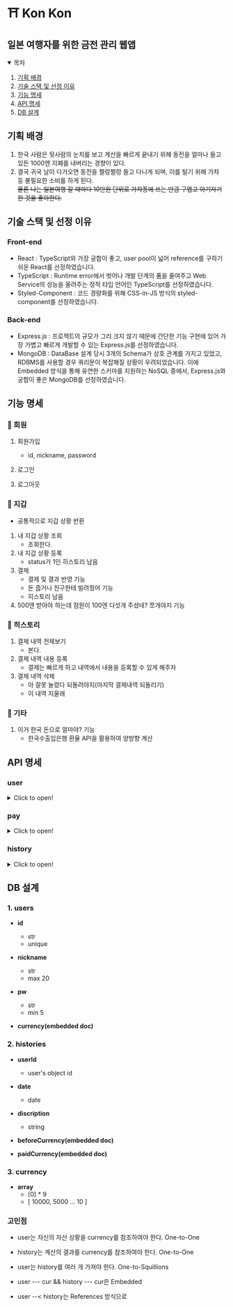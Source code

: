 # ⛩️ Kon Kon

## 일본 여행자를 위한 금전 관리 웹앱

<details open>
<summary>목차</summary>

1. [기획 배경](#기획-배경)
2. [기술 스택 및 선정 이유](#기술-스택-및-선정-이유)
3. [기능 명세](#기능-명세)
4. [API 명세](#api-명세)
5. [DB 설계](#db-설계)

</details>

## 기획 배경

1. 한국 사람은 뒷사람의 눈치를 보고 계산을 빠르게 끝내기 위해 동전을 얼마나 들고 있든 1000엔 지폐를 내버리는 경향이 있다.
2. 결국 귀국 날이 다가오면 동전을 쩔렁쩔렁 들고 다니게 되며, 이를 털기 위해 가챠 등 불필요한 소비를 하게 된다.
   <br>
   ~~물론 나는 일본여행 갈 때마다 10만원 단위로 가챠퐁에 쓰는 만큼 구엽고 아기자기한 것을 좋아한다.~~

## 기술 스택 및 선정 이유

### Front-end

- React : TypeScript와 가장 궁합이 좋고, user pool이 넓어 reference를 구하기 쉬운 React를 선정하였습니다.
- TypeScript : Runtime error에서 벗어나 개발 단계의 품을 줄여주고 Web Service의 성능을 올려주는 정적 타입 언어인 TypeScript를 선정하였습니다.
- Styled-Component : 코드 경량화를 위해 CSS-in-JS 방식의 styled-component를 선정하였습니다.

### Back-end

- Express.js : 프로젝트의 규모가 그리 크지 않기 때문에 간단한 기능 구현에 있어 가장 가볍고 빠르게 개발할 수 있는 Express.js를 선정하였습니다.
- MongoDB : DataBase 설계 당시 3개의 Schema가 상호 관계를 가지고 있었고, RDBMS를 사용할 경우 쿼리문이 복잡해질 상황이 우려되었습니다. 이에 Embedded 방식을 통해 유연한 스키마를 지원하는 NoSQL 중에서, Express.js와 궁합이 좋은 MongoDB를 선정하였습니다.

## 기능 명세

### 👤 회원

1. 회원가입

   - id, nickname, password

2. 로그인

3. 로그아웃

### 👛 지갑

- 공통적으로 지갑 상황 반환

1. 내 지갑 상황 조회
   - 조회한다.
2. 내 지갑 상황 등록
   - status가 1인 히스토리 남음
3. 결제
   - 결제 및 결과 반영 기능
   - 돈 줍거나 친구한테 빌려줬어 기능
   - 히스토리 남음
4. 500엔 받아야 하는데 점원이 100엔 다섯개 주셨네? 쪼개야지 기능

### 🧾 히스토리

1. 결제 내역 전체보기
   - 본다.
2. 결제 내역 내용 등록
   - 결제는 빠르게 하고 내역에서 내용을 등록할 수 있게 해주자
3. 결제 내역 삭제
   - 아 잘못 눌렀다 되돌려야지(마지막 결제내역 되돌리기)
   - 이 내역 지울래

### 🎸 기타

1. 이거 한국 돈으로 얼마야? 기능
   - 한국수출입은행 환율 API을 활용하여 양방향 계산

## API 명세

### user

<details>
<summary>Click to open!</summary>

<br>

**1. 아이디 중복 체크**

- GET /api/user
  ```
  req { id }
  res { isValid: t/f }
  ```

**2. 회원 가입 기능**

- POST /api/user
  ```
  req { nickname, id, password }
  res { success : t/f }
  ```

**3. 로그인 기능**

- PATCH /api/user/
  ```
  req { id, password }
  res { loginSuccess : t/f, nickname, currency } && cookie
  ```

**4. 로그아웃 기능**

- DELETE /api/user
  ```
  res cookie
  res { success: t/f, message }
  ```

</details>

### pay

<details>
<summary>Click to open!</summary>

<br>

**1. 잔고 조회 기능**

- GET /api/pay
  ```
  req cookie
  res { currency }
  ```

**2. 결제 기능 + 금액 수정 기능**

- 계산되는 금액과 권장되는 화폐 단위, 거스름돈을 서버로 보냄
- 유저가 가진 단위 별 금액이 갱신되며 history에 결제 내역이 추가된다.
- 친구한테 1000엔짜리 하나 빌려주거나 길에서 돈 주웠을 때 사용하는 API
- 내역이 history에 들어감
- 금액을 보내면 바뀐 금액을 반환해준다
- POST /api/pay
  ```
  req { pay } && cookie
  res { success, currency }
  ```

**3. 금액 쪼개기 기능**

- ex) 1000엔을 500엔 2개로 or 500엔을 100엔 5개로 쪼갤 때 사용
- unit으로 자릿수를 보낸다.
- PATCH /api/pay
  ```
  req { unit } && cookie
  res { currency }
  ```

**4. 금액 전체 수정 기능**

- 지폐 동전 하나하나 입력하여 등록 및 수정함
- 수정하면 히스토리에 금액 중간 점검 같은 느낌으로 찍힘
- PUT /api/pay
  ```
  req { currency } && cookie
  res { success, currency }
  ```

</details>

### history

<details>
<summary>Click to open!</summary>

<br>

**1. 내 결제 내역 조회**

- 지금까지 서버로 전송된 히스토리 조회
- GET api/history

  ```
  req cookie
  res { histories }
  ```

**2. 결제 내역 수정**

- 가계부에 내용 작성
- PATCH

  ```
  req { _id, description }
  res { success, message }
  ```

**3. 결제 내역 삭제**

- 어라 잘못 했다 지운다
- DELETE

  ```
  req { _id }
  res { success, message }

  ```

</details>

## DB 설계

### 1. users

- **id**

  - str
  - unique

- **nickname**

  - str
  - max 20

- **pw**

  - str
  - min 5

- **currency(embedded doc)**

### 2. histories

- **userId**

  - user's object id

- **date**

  - date

- **discription**

  - string

- **beforeCurrency(embedded doc)**

- **paidCurrency(embedded doc)**

### 3. currency

- **array**
  - [0] \* 9
  - [ 10000, 5000 ... 10 ]

### 고민점

- user는 자신의 자산 상황을 currency를 참조하여야 한다. One-to-One
- history는 계산의 결과를 currency를 참조하여야 한다. One-to-One
- user는 history를 여러 개 가져야 한다. One-to-Squillions

- user --- cur && history --- cur은 Embedded
- user --< history는 References 방식으로
